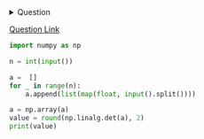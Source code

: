 <details><summary>Question</summary>
<p>
The NumPy module also comes with a number of built-in routines for linear algebra calculations. These can be found in the sub-module linalg.

linalg.det

The linalg.det tool computes the determinant of an array.

print numpy.linalg.det([[1 , 2], [2, 1]])       #Output : -3.0
linalg.eig

The linalg.eig computes the eigenvalues and right eigenvectors of a square array.

vals, vecs = numpy.linalg.eig([[1 , 2], [2, 1]])
print vals                                      #Output : [ 3. -1.]
print vecs                                      #Output : [[ 0.70710678 -0.70710678]
                                                #          [ 0.70710678  0.70710678]]
linalg.inv

The linalg.inv tool computes the (multiplicative) inverse of a matrix.

print numpy.linalg.inv([[1 , 2], [2, 1]])       #Output : [[-0.33333333  0.66666667]
                                                #          [ 0.66666667 -0.33333333]]
Other routines can be found here

Task

You are given a square matrix  with dimensions X. Your task is to find the determinant. Note: Round the answer to 2 places after the decimal.

Input Format

The first line contains the integer .
The next  lines contains the  space separated elements of array .

Output Format

Print the determinant of .

Sample Input

2
1.1 1.1
1.1 1.1
Sample Output

0.0
</p>
</details>

[Question Link](https://www.hackerrank.com/challenges/np-linear-algebra "https://www.hackerrank.com/challenges/np-linear-algebra")

```python
import numpy as np

n = int(input())

a =  []
for _ in range(n):
    a.append(list(map(float, input().split())))

a = np.array(a)
value = round(np.linalg.det(a), 2)
print(value)
```
